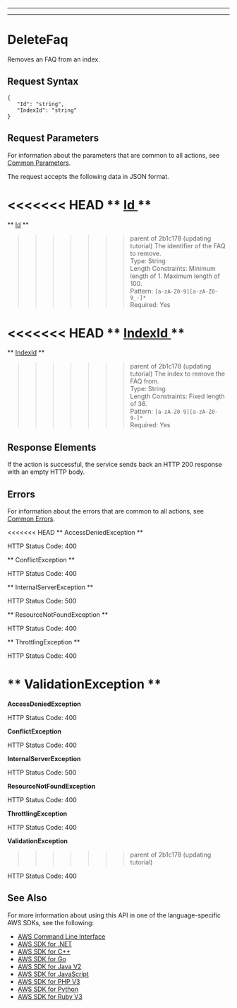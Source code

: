 --------

--------

# DeleteFaq<a name="API_DeleteFaq"></a>

Removes an FAQ from an index\.

## Request Syntax<a name="API_DeleteFaq_RequestSyntax"></a>

```
{
   "Id": "string",
   "IndexId": "string"
}
```

## Request Parameters<a name="API_DeleteFaq_RequestParameters"></a>

For information about the parameters that are common to all actions, see [Common Parameters](CommonParameters.md)\.

The request accepts the following data in JSON format\.

<<<<<<< HEAD
 ** [ Id ](#API_DeleteFaq_RequestSyntax) **   <a name="Kendra-DeleteFaq-request-Id"></a>
=======
 ** [Id](#API_DeleteFaq_RequestSyntax) **   <a name="Kendra-DeleteFaq-request-Id"></a>
>>>>>>> parent of 2b1c178 (updating tutorial)
The identifier of the FAQ to remove\.  
Type: String  
Length Constraints: Minimum length of 1\. Maximum length of 100\.  
Pattern: `[a-zA-Z0-9][a-zA-Z0-9_-]*`   
Required: Yes

<<<<<<< HEAD
 ** [ IndexId ](#API_DeleteFaq_RequestSyntax) **   <a name="Kendra-DeleteFaq-request-IndexId"></a>
=======
 ** [IndexId](#API_DeleteFaq_RequestSyntax) **   <a name="Kendra-DeleteFaq-request-IndexId"></a>
>>>>>>> parent of 2b1c178 (updating tutorial)
The index to remove the FAQ from\.  
Type: String  
Length Constraints: Fixed length of 36\.  
Pattern: `[a-zA-Z0-9][a-zA-Z0-9-]*`   
Required: Yes

## Response Elements<a name="API_DeleteFaq_ResponseElements"></a>

If the action is successful, the service sends back an HTTP 200 response with an empty HTTP body\.

## Errors<a name="API_DeleteFaq_Errors"></a>

For information about the errors that are common to all actions, see [Common Errors](CommonErrors.md)\.

<<<<<<< HEAD
 ** AccessDeniedException **   
  
HTTP Status Code: 400

 ** ConflictException **   
  
HTTP Status Code: 400

 ** InternalServerException **   
  
HTTP Status Code: 500

 ** ResourceNotFoundException **   
  
HTTP Status Code: 400

 ** ThrottlingException **   
  
HTTP Status Code: 400

 ** ValidationException **   
=======
 **AccessDeniedException**   
  
HTTP Status Code: 400

 **ConflictException**   
  
HTTP Status Code: 400

 **InternalServerException**   
  
HTTP Status Code: 500

 **ResourceNotFoundException**   
  
HTTP Status Code: 400

 **ThrottlingException**   
  
HTTP Status Code: 400

 **ValidationException**   
>>>>>>> parent of 2b1c178 (updating tutorial)
  
HTTP Status Code: 400

## See Also<a name="API_DeleteFaq_SeeAlso"></a>

For more information about using this API in one of the language\-specific AWS SDKs, see the following:
+  [ AWS Command Line Interface](https://docs.aws.amazon.com/goto/aws-cli/kendra-2019-02-03/DeleteFaq) 
+  [ AWS SDK for \.NET](https://docs.aws.amazon.com/goto/DotNetSDKV3/kendra-2019-02-03/DeleteFaq) 
+  [ AWS SDK for C\+\+](https://docs.aws.amazon.com/goto/SdkForCpp/kendra-2019-02-03/DeleteFaq) 
+  [ AWS SDK for Go](https://docs.aws.amazon.com/goto/SdkForGoV1/kendra-2019-02-03/DeleteFaq) 
+  [ AWS SDK for Java V2](https://docs.aws.amazon.com/goto/SdkForJavaV2/kendra-2019-02-03/DeleteFaq) 
+  [ AWS SDK for JavaScript](https://docs.aws.amazon.com/goto/AWSJavaScriptSDK/kendra-2019-02-03/DeleteFaq) 
+  [ AWS SDK for PHP V3](https://docs.aws.amazon.com/goto/SdkForPHPV3/kendra-2019-02-03/DeleteFaq) 
+  [ AWS SDK for Python](https://docs.aws.amazon.com/goto/boto3/kendra-2019-02-03/DeleteFaq) 
+  [ AWS SDK for Ruby V3](https://docs.aws.amazon.com/goto/SdkForRubyV3/kendra-2019-02-03/DeleteFaq) 
